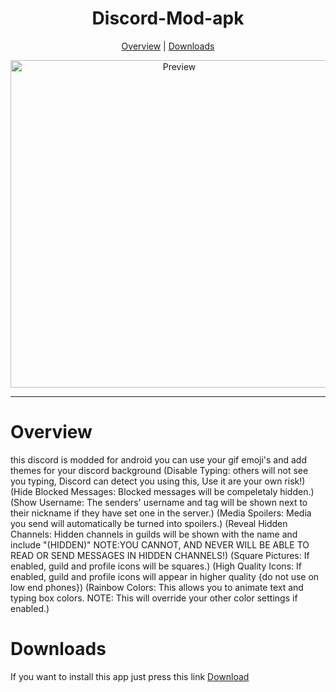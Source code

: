<h1 align="center">Discord-Mod-apk</h1>

<p align="center">
  <a href="#overview">Overview</a> |
  <a href="#overview">Downloads</a> 
</p>
  
<p align="center">
  <img alt="Preview" width="524" alt="Hero image" src="https://user-images.githubusercontent.com/81586729/129493599-f3c280c2-3982-4974-9be2-82fa5fad5bcf.png"/>
  <br/>

---

# Overview
  
this discord is modded for android you can use your gif emoji's and add themes for your discord background 
(Disable Typing: others will not see you typing, Discord can detect you using this, Use it are your own risk!)
(Hide Blocked Messages: Blocked messages will be compeletaly hidden.)
(Show Username: The senders' username and tag will be shown next to their nickname if they have set one in the server.)
(Media Spoilers: Media you send will automatically be turned into spoilers.)
(Reveal Hidden Channels: Hidden channels in guilds will be shown with the name and include "(HIDDEN)"
NOTE:YOU CANNOT, AND NEVER WILL BE ABLE TO READ OR SEND MESSAGES IN HIDDEN CHANNELS!)
(Square Pictures: If enabled, guild and profile icons will be squares.)
(High Quality Icons: If enabled, guild and profile icons will appear in higher quality {do not use on low end phones})
(Rainbow Colors: This allows you to animate text and typing box colors.
NOTE: This will override your other color settings if enabled.)

# Downloads

If you want to install this app just press this link [Download](https://github.com/DSR-Kayfix/Discord-Mod-apk/releases/tag/Discord)
